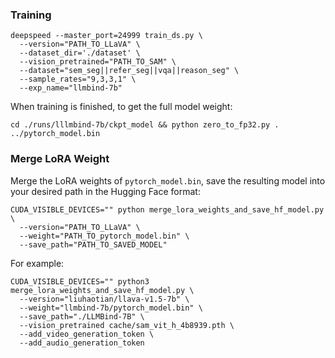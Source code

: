 ### Training
```
deepspeed --master_port=24999 train_ds.py \
  --version="PATH_TO_LLaVA" \
  --dataset_dir='./dataset' \
  --vision_pretrained="PATH_TO_SAM" \
  --dataset="sem_seg||refer_seg||vqa||reason_seg" \
  --sample_rates="9,3,3,1" \
  --exp_name="llmbind-7b"
```
When training is finished, to get the full model weight:
```
cd ./runs/lllmbind-7b/ckpt_model && python zero_to_fp32.py . ../pytorch_model.bin
```
### Merge LoRA Weight
Merge the LoRA weights of `pytorch_model.bin`, save the resulting model into your desired path in the Hugging Face format:
```
CUDA_VISIBLE_DEVICES="" python merge_lora_weights_and_save_hf_model.py \
  --version="PATH_TO_LLaVA" \
  --weight="PATH_TO_pytorch_model.bin" \
  --save_path="PATH_TO_SAVED_MODEL"
```

For example:
```
CUDA_VISIBLE_DEVICES="" python3 merge_lora_weights_and_save_hf_model.py \
  --version="liuhaotian/llava-v1.5-7b" \
  --weight="llmbind-7b/pytorch_model.bin" \
  --save_path="./LLMBind-7B" \
  --vision_pretrained cache/sam_vit_h_4b8939.pth \
  --add_video_generation_token \
  --add_audio_generation_token
```